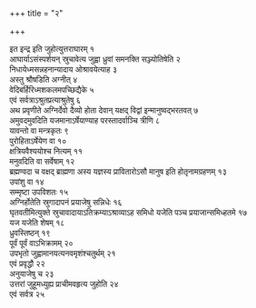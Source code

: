 +++
title = "२"

+++
  
इत इन्द्र इति जुहोत्युत्तराघारम् १  
आघार्याऽसंस्पर्शयन् स्रुचावेत्य जुह्वा ध्रुवां समनक्ति सञ्ज्योतिषेति २  
निधायेध्मसन्नहनान्यादाय ओश्रावयेत्याह ३  
अस्तु श्रौषडिति अग्नीत् ४  
वेदिबर्हिरिध्मशकलमपच्छिद्यैके ५  
 एवं सर्वत्राऽश्रुतप्रत्याश्रुतेषु ६  
अथ प्रवृणीते अग्निर्देवो दैव्यो होता देवान् यक्षद् विद्वां इन्मानुष्वद्भरतवत् ७  
अमुवदमुवदिति यजमानाऽर्षेयाण्याह परस्तादर्वाञ्चि त्रीणि ८  
यावन्तो वा मन्त्रकृतः ९  
पुरोहिताऽर्षेयेण वा १०  
क्षत्रियवैश्ययोश्च नित्यम् ११  
मनुवदिति वा सर्वेषाम् १२  
ब्रह्मण्वदा च वक्षद् ब्राह्मणा अस्य यज्ञस्य प्रावितारोऽसौ मानुष इति होतृनामग्रहणम् १३  
उपांशु वा १४  
सम्मृष्टा उपविशतः १५  
अग्निर्होतेति स्रुगादापनं प्रयाजेषु सन्निधेः १६  
घृतवतीमित्युक्ते स्रुचावादायाऽतिक्रम्याऽश्राव्याऽह समिधो यजेति पञ्च प्रयाजान्समिध्हतमे १७  
यज यजेति शेषम् १८  
ध्रुवस्तिष्ठन् १९  
पूर्वं पूर्वं वाऽभिक्रामम् २०  
उपभृतो जुह्वामानयत्यनवमृशंश्चतुर्थम् २१  
एवं प्रवृद्धौ २२  
अनुयाजेषु च २३  
उत्तरां जुहूमध्युह्य प्राचीमवहृत्य जुहोति २४  
एवं सर्वत्र २५  
